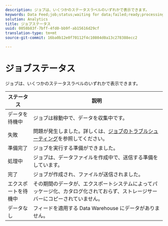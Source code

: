 ```yaml
---
description: ジョブは、いくつかのステータスラベルのいずれかで表示できます。
keywords: Data Feed;job;status;waiting for data;failed;ready;processing;complete;no data
solution: Analytics
title: ジョブステータス
uuid: 0058b83f-7bff-4fd0-bb9f-ab15616d29cf
translation-type: tm+mt
source-git-commit: 16ba0b12e0f70112f4c10804d0a13c278388ecc2

---
```



# ジョブステータス

ジョブは、いくつかのステータスラベルのいずれかで表示できます。

| ステータス | 説明 |
|---|---|
| データを待機中 | ジョブは稼動中で、データを収集中です。 |
| 失敗 | 問題が発生しました。詳しくは、[ジョブのトラブルシューティング](/help/export/analytics-data-feed/jobs-troubleshooting.md)を参照してください。 |
| 準備完了 | ジョブを実行する準備ができました。 |
| 処理中 | ジョブは、データファイルを作成中で、送信する準備をしています。 |
| 完了 | ジョブが作成され、ファイルが送信されました。 |
| エクスポートを待機中 | その期間のデータが、エクスポートシステムによってパッケージ化、カタログ化されておらず、ストレージサーバーにコピーされていません。 |
| データなし | フィードを適用する Data Warehouse にデータがありません。 |

